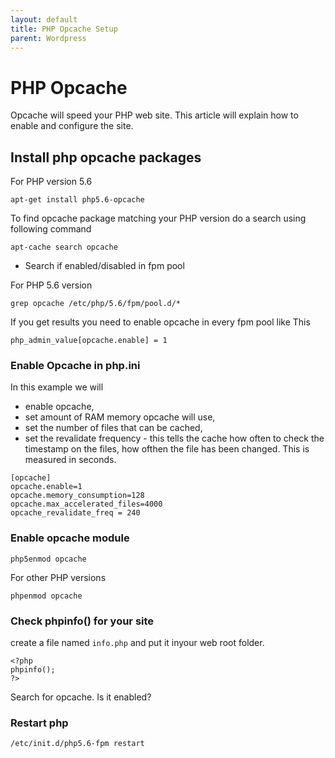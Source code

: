 ```yaml
---
layout: default
title: PHP Opcache Setup       
parent: Wordpress
---
```


# PHP Opcache

Opcache will speed your PHP web site. This article will explain how to enable and configure the site.

## Install php opcache packages

For PHP version 5.6

```
apt-get install php5.6-opcache
```

To find opcache package matching your PHP version do a search using following command

````
apt-cache search opcache
````

* Search if enabled/disabled in fpm pool

For PHP 5.6 version

````
grep opcache /etc/php/5.6/fpm/pool.d/*
````

If you get results you need to enable opcache in every fpm pool like This

````
php_admin_value[opcache.enable] = 1
````

### Enable Opcache in php.ini

In this example we will

* enable opcache,
* set amount of RAM memory opcache will use,
* set the number of files that can be cached,
* set the revalidate frequency - this tells the cache how often to check the timestamp on the files, how ofthen the file has been changed. This is measured in seconds.

````
[opcache]
opcache.enable=1
opcache.memory_consumption=128
opcache.max_accelerated_files=4000
opcache_revalidate_freq = 240
````
### Enable opcache module

````
php5enmod opcache
````

For other PHP versions

````
phpenmod opcache
````

### Check phpinfo() for your site

create a file named `info.php` and put it inyour web root folder.

````
<?php
phpinfo();
?>
````

Search for opcache. Is it enabled?


### Restart php

````
/etc/init.d/php5.6-fpm restart
 ````
